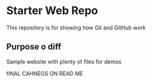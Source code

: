 # Starter Web Repo

This repository is for showing how Git and GitHub work

## Purpose o diff

Sample website with plenty of files for demos


fINAL CAHNEGS ON READ ME

